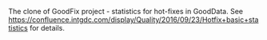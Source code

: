 The clone of GoodFix project - statistics for hot-fixes in GoodData.
See https://confluence.intgdc.com/display/Quality/2016/09/23/Hotfix+basic+statistics for details.
